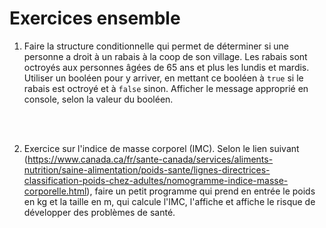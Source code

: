 # Exercices ensemble

1. Faire la structure conditionnelle qui permet de déterminer si une personne a droit à un rabais à la coop de son village. Les rabais sont octroyés aux personnes âgées de 65 ans et plus les lundis et mardis. Utiliser un booléen pour y arriver, en mettant ce booléen à `true` si le rabais est octroyé et à `false` sinon. Afficher le message approprié en console, selon la valeur du booléen.
<br>
<br>

2. Exercice sur l'indice de masse corporel (IMC). Selon le lien suivant (https://www.canada.ca/fr/sante-canada/services/aliments-nutrition/saine-alimentation/poids-sante/lignes-directrices-classification-poids-chez-adultes/nomogramme-indice-masse-corporelle.html), faire un petit programme qui prend en entrée le poids en kg et la taille en m, qui calcule l'IMC, l'affiche et affiche le risque de développer des problèmes de santé.